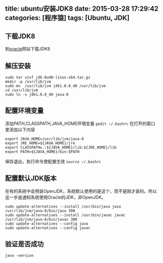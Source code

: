title: ubuntu安装JDK8
date: 2015-03-28 17:29:42
categories: [程序猿]
tags: [Ubuntu, JDK]
---

## 下载JDK8
到[oracle](http://www.oracle.com/technetwork/java/javase/downloads/jdk8-downloads-2133151.html)网站下载JDK8
<!--more-->
## 解压安装
```
sudo tar xzvf jdk-8u40-linux-x64.tar.gz
mkdir -p /usr/lib/jvm
sudo mv  /usr/lib/jvm jdk1.8.0_40 /usr/lib/jvm
cd /usr/lib/jvm
sudo ln -s jdk1.8.0_40 java-8
```

## 配置环境变量
添加PATH,CLASSPATH,JAVA_HOME环境变量
`gedit ~/.bashrc`
在打开的窗口里添加以下内容
```
export JAVA_HOME=/usr/lib/jvm/java-8
export JRE_HOME=${JAVA_HOME}/jre
export CLASSPATH=.:${JAVA_HOME}/lib:${JRE_HOME}/lib
export PATH=${JAVA_HOME}/bin:$PATH
```
保存退出，执行命令使配置生效
`source ~/.bashrc`

## 配置默认JDK版本
在有的系统中会预装OpenJDK，系统默认使用的是这个，而不是刚才装的。所以这一步是通知系统使用Oracle的JDK，非OpenJDK。
```
sudo update-alternatives --install /usr/bin/java java /usr/lib/jvm/java-8/bin/java 300
sudo update-alternatives --install /usr/bin/javac javac /usr/lib/jvm/java-8/bin/javac 300
sudo update-alternatives --config java
sudo update-alternatives --config javac
```

## 验证是否成功
`java -version`